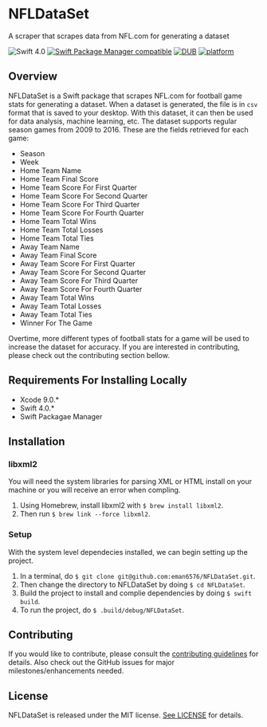 # NFLDataSet

A scraper that scrapes data from NFL.com for generating a dataset

![Swift 4.0](https://img.shields.io/badge/Swift-4.0-orange.svg?style=flat)
[![Swift Package Manager compatible](https://img.shields.io/badge/Swift%20Package%20Manager-compatible-brightgreen.svg)](https://github.com/apple/swift-package-manager)
[![DUB](https://img.shields.io/dub/l/vibe-d.svg)](https://github.com/eman6576/NFLDataSet/blob/master/LICENSE)
[![platform](https://img.shields.io/badge/platform-macOS-lightgrey.svg)]()

## Overview
NFLDataSet is a Swift package that scrapes NFL.com for football game stats for generating a dataset. When a dataset is generated, the file is in `csv` format that is saved to your desktop. With this dataset, it can then be used for data analysis, machine learning, etc. The dataset supports regular season games from 2009 to 2016. These are the fields retrieved for each game:

* Season
* Week
* Home Team Name
* Home Team Final Score
* Home Team Score For First Quarter
* Home Team Score For Second Quarter
* Home Team Score For Third Quarter
* Home Team Score For Fourth Quarter
* Home Team Total Wins
* Home Team Total Losses
* Home Team Total Ties
* Away Team Name
* Away Team Final Score
* Away Team Score For First Quarter
* Away Team Score For Second Quarter
* Away Team Score For Third Quarter
* Away Team Score For Fourth Quarter
* Away Team Total Wins
* Away Team Total Losses
* Away Team Total Ties
* Winner For The Game

Overtime, more different types of football stats for a game will be used to increase the dataset for accuracy. If you are interested in contributing, please check out the contributing section bellow.

## Requirements For Installing Locally

* Xcode 9.0.*
* Swift 4.0.*
* Swift Packagae Manager

## Installation

### libxml2
You will need the system libraries for parsing XML or HTML install on your machine or you will receive an error when compling.

1. Using Homebrew, install libxml2 with `$ brew install libxml2`.
1. Then run `$ brew link --force libxml2`.

### Setup

With the system level dependecies installed, we can begin setting up the project.

1. In a terminal, do `$ git clone git@github.com:eman6576/NFLDataSet.git`.
1. Then change the directory to NFLDataSet by doing `$ cd NFLDataSet`.
1. Build the project to install and complie dependencies by doing `$ swift build`.
1. To run the project, do `$ .build/debug/NFLDataSet`.

## Contributing

If you would like to contribute, please consult the [contributing guidelines](https://github.com/eman6576/NFLDataSet/blob/master/CONTRIBUTING.md) for details. Also check out the GitHub issues for major milestones/enhancements needed.

## License

NFLDataSet is released under the MIT license. [See LICENSE](https://github.com/eman6576/NFLDataSet/blob/master/LICENSE) for details.